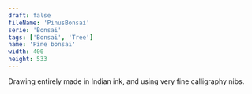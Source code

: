 ```yaml
---
draft: false
fileName: 'PinusBonsai'
serie: 'Bonsai'
tags: ['Bonsai', 'Tree']
name: 'Pine bonsai'
width: 400
height: 533
---
```


Drawing entirely made in Indian ink, and using very fine calligraphy nibs.

